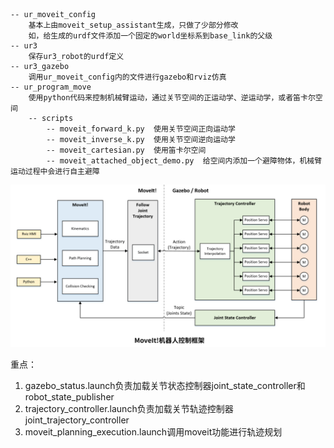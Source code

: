

```

-- ur_moveit_config 
    基本上由moveit_setup_assistant生成，只做了少部分修改
    如，给生成的urdf文件添加一个固定的world坐标系到base_link的父级
-- ur3
    保存ur3_robot的urdf定义
-- ur3_gazebo
    调用ur_moveit_config内的文件进行gazebo和rviz仿真
-- ur_program_move
    使用python代码来控制机械臂运动，通过关节空间的正运动学、逆运动学，或者笛卡尔空间
    -- scripts
        -- moveit_forward_k.py  使用关节空间正向运动学
        -- moveit_inverse_k.py  使用关节空间逆向运动学
        -- moveit_cartesian.py  使用笛卡尔空间
        -- moveit_attached_object_demo.py  给空间内添加一个避障物体，机械臂运动过程中会进行自主避障
```

![alt text](流程图.jpg)

重点：
1. gazebo_status.launch负责加载关节状态控制器joint_state_controller和robot_state_publisher
2. trajectory_controller.launch负责加载关节轨迹控制器joint_trajectory_controller
3. moveit_planning_execution.launch调用moveit功能进行轨迹规划